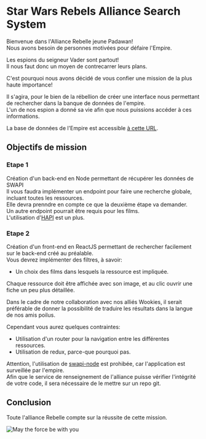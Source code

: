 # Star Wars Rebels Alliance Search System
Bienvenue dans l'Alliance Rebelle jeune Padawan!<br/>
Nous avons besoin de personnes motivées pour défaire l'Empire.

Les espions du seigneur Vader sont partout! <br/>
Il nous faut donc un moyen de contrecarrer leurs plans.

C'est pourquoi nous avons décidé de vous confier une mission de la plus haute importance!

Il s'agira, pour le bien de la rébellion de créer une interface nous permettant de rechercher dans la banque de données de l'empire.  <br/>
L'un de nos espion a donné sa vie afin que nous puissions accéder à ces informations.
 
La base de données de l'Empire est accessible [à cette URL](https://swapi.dev/).

## Objectifs de mission

### Etape 1
Création d'un back-end en Node permettant de récupérer les données de SWAPI <br />
Il vous faudra implémenter un endpoint pour faire une recherche globale, incluant toutes les ressources. <br />
Elle devra prenndre en compte ce que la deuxième étape va demander. <br />
Un autre endpoint pourrait être requis pour les films. <br />
L'utilisation d'[HAPI](https://hapi.dev/) est un plus.

### Etape 2
Création d'un front-end en ReactJS permettant de rechercher facilement sur le back-end créé au préalable. <br/>
Vous devrez implémenter des filtres, à savoir:
 - Un choix des films dans lesquels la ressource est impliquée.

Chaque ressource doit être affichée avec son image, et au clic ouvrir une fiche un peu plus détaillée.

Dans le cadre de notre collaboration avec nos alliés Wookies, il serait préférable de donner
la possibilité de traduire les résultats dans la langue de nos amis poilus.

Cependant vous aurez quelques contraintes:
 - Utilisation d'un router pour la navigation entre les différentes ressources.
 - Utilisation de redux, parce-que pourquoi pas.

Attention, l'utilisation de [swapi-node](https://www.npmjs.com/package/swapi-node) est prohibée, car l'application est surveillée par l'empire. <br/>
Afin que le service de renseignement de l'alliance puisse vérifier l'intégrité de votre code, il sera nécessaire de le mettre sur un repo git.

## Conclusion
Toute l'alliance Rebelle compte sur la réussite de cette mission.

![May the force be with you](https://media.giphy.com/media/JDnaQ8qn0Myuk/200.gif)

